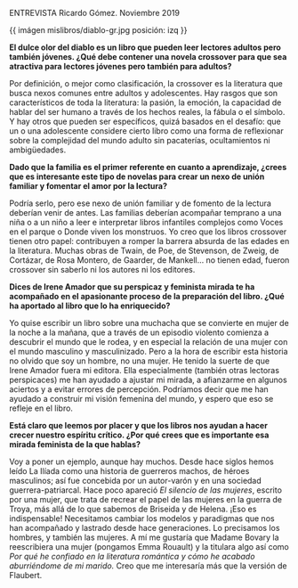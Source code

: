 


ENTREVISTA
Ricardo Gómez. Noviembre 2019 


{{ imágen mislibros/diablo-gr.jpg posición: izq }} 


**El dulce olor del diablo es un libro que pueden leer lectores adultos pero también jóvenes. ¿Qué debe contener una novela crossover para que sea atractiva para lectores jóvenes pero también para adultos?**

Por definición, o mejor como clasificación, la crossover es la literatura que busca nexos comunes entre adultos y adolescentes. Hay rasgos que son característicos de toda la literatura: la pasión, la emoción, la capacidad de hablar del ser humano a través de los hechos reales, la fábula o el símbolo. Y hay otros que pueden ser específicos, quizá basados en el desafío: que un o una adolescente considere cierto libro como una forma de reflexionar sobre la complejidad del mundo adulto sin pacaterías, ocultamientos ni ambigüedades. 

**Dado que la familia es el primer referente en cuanto a aprendizaje, ¿crees que es interesante este tipo de novelas para crear un nexo de unión familiar y fomentar el amor por la lectura?**

Podría serlo, pero ese nexo de unión familiar y de fomento de la lectura deberían venir de antes. Las familias deberían acompañar temprano a una niña o a un niño a leer e interpretar libros infantiles complejos como Voces en el parque o Donde viven los monstruos. Yo creo que los libros crossover tienen otro papel: contribuyen a romper la barrera absurda de las edades en la literatura. Muchas obras de Twain, de Poe, de Stevenson, de Zweig, de Cortázar, de Rosa Montero, de Gaarder, de Mankell… no tienen edad, fueron crossover sin saberlo ni los autores ni los editores. 

**Dices de Irene Amador que su perspicaz y feminista mirada te ha acompañado en el apasionante proceso de la preparación del libro. ¿Qué ha aportado al libro que lo ha enriquecido?**

Yo quise escribir un libro sobre una muchacha que se convierte en mujer de la noche a la mañana, que a través de un episodio violento comienza a descubrir el mundo que le rodea, y en especial la relación de una mujer con el mundo masculino y masculinizado. Pero a la hora de escribir esta historia no olvido que soy un hombre, no una mujer. He tenido la suerte de que Irene Amador fuera mi editora. Ella especialmente (también otras lectoras perspicaces) me han ayudado a ajustar mi mirada, a afianzarme en algunos aciertos y a evitar errores de percepción. Podríamos decir que me han ayudado a construir mi visión femenina del mundo, y espero que eso se refleje en el libro.   

**Está claro que leemos por placer y que los libros nos ayudan a hacer crecer nuestro espíritu crítico. ¿Por qué crees que es importante esa mirada feminista de la que hablas?**

Voy a poner un ejemplo, aunque hay muchos. Desde hace siglos hemos leído La Ilíada como una historia de guerreros machos, de héroes masculinos; así fue concebida por un autor-varón y en una sociedad guerrera-patriarcal. Hace poco apareció *El silencio de las mujeres*, escrito por una mujer, que trata de recrear el papel de las mujeres en la guerra de Troya, más allá de lo que sabemos de Briseida y de Helena. ¡Eso es indispensable! Necesitamos cambiar los modelos y paradigmas que nos han acompañado y lastrado desde hace generaciones. Lo precisamos los hombres, y también las mujeres. A mí me gustaría que Madame Bovary la reescribiera una mujer (pongamos Emma Rouault) y la titulara algo así como *Por qué he confiado en la literatura romántica y cómo he acabado aburriéndome de mi marido.* Creo que me interesaría más que la versión de Flaubert. 

